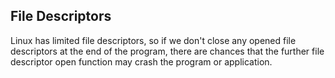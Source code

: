 ## File Descriptors

Linux has limited file descriptors, so if we don't close any opened file descriptors at the end of the program, there are chances that the further file descriptor open function may crash the program or application.